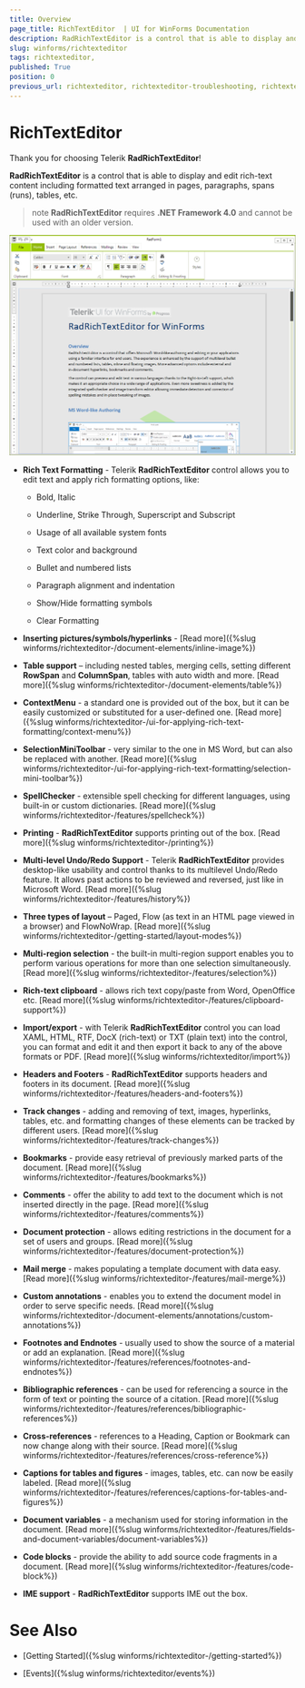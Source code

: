 ```yaml
---
title: Overview 
page_title: RichTextEditor  | UI for WinForms Documentation
description: RadRichTextEditor is a control that is able to display and edit rich-text content including formatted text arranged in pages, paragraphs, spans (runs), tables, etc. 
slug: winforms/richtexteditor
tags: richtexteditor,
published: True
position: 0
previous_url: richtexteditor, richtexteditor-troubleshooting, richtexteditor-styles-and-templates-template-structure, richtexteditor-styles-and-templates-styling-the-richtexteditor, richtexteditor-styles-and-templates   
---
```


# RichTextEditor 
 
Thank you for choosing Telerik __RadRichTextEditor__!
        
__RadRichTextEditor__ is a control that is able to display and edit rich-text content including formatted text arranged in pages, paragraphs, spans (runs), tables, etc.
        
>note **RadRichTextEditor** requires **.NET Framework 4.0** and cannot be used with an older version. 

![richtexteditor 001](images/richtexteditor001.png)

* __Rich Text Formatting__ - Telerik __RadRichTextEditor__ control allows you to edit text and apply rich formatting options, like:

	* Bold, Italic

	* Underline, Strike Through, Superscript and Subscript

	* Usage of all available system fonts 

	* Text color and background

	* Bullet and numbered lists

	* Paragraph alignment and indentation

	* Show/Hide formatting symbols

	* Clear Formatting 

* __Inserting pictures/symbols/hyperlinks__ - [Read more]({%slug winforms/richtexteditor-/document-elements/inline-image%})

* __Table support__ – including nested tables, merging cells, setting different __RowSpan__ and __ColumnSpan__, tables with auto width and more. [Read more]({%slug winforms/richtexteditor-/document-elements/table%})

* __ContextMenu__ - a standard one is provided out of the box, but it can be easily customized or substituted for a user-defined one. [Read more]({%slug winforms/richtexteditor-/ui-for-applying-rich-text-formatting/context-menu%})

* __SelectionMiniToolbar__ - very similar to the one in MS Word, but can also be replaced with another. [Read more]({%slug winforms/richtexteditor-/ui-for-applying-rich-text-formatting/selection-mini-toolbar%})

* __SpellChecker__ - extensible spell checking for different languages, using built-in or custom dictionaries. [Read more]({%slug winforms/richtexteditor-/features/spellcheck%})

* __Printing__ - **RadRichTextEditor** supports printing out of the box. [Read more]({%slug winforms/richtexteditor-/printing%})

* __Multi-level Undo/Redo Support__ - Telerik __RadRichTextEditor__ provides desktop-like usability and control thanks to its multilevel Undo/Redo feature. It allows past actions to be reviewed and reversed, just like in Microsoft Word. [Read more]({%slug winforms/richtexteditor-/features/history%})

* __Three types of layout__ – Paged, Flow (as text in an HTML page viewed in a browser) and FlowNoWrap. [Read more]({%slug winforms/richtexteditor-/getting-started/layout-modes%})

* __Multi-region selection__ - the built-in multi-region support enables you to perform various operations for more than one selection simultaneously. [Read more]({%slug winforms/richtexteditor-/features/selection%})

* __Rich-text clipboard__ - allows rich text copy/paste from Word, OpenOffice etc. [Read more]({%slug winforms/richtexteditor-/features/clipboard-support%})

* __Import/export__ - with Telerik __RadRichTextEditor__ control you can load XAML, HTML, RTF, DocX (rich-text) or TXT (plain text) into the control, you can format and edit it and then export it back to any of the above formats or PDF. [Read more]({%slug winforms/richtexteditor/import%})

* __Headers and Footers__ - __RadRichTextEditor__ supports headers and footers in its document. [Read more]({%slug winforms/richtexteditor-/features/headers-and-footers%})

* __Track changes__ - adding and removing of text, images, hyperlinks, tables, etc. and formatting changes of these elements can be tracked by different users. [Read more]({%slug winforms/richtexteditor-/features/track-changes%})

* __Bookmarks__ - provide easy retrieval of previously marked parts of the document. [Read more]({%slug winforms/richtexteditor-/features/bookmarks%})

* __Comments__ - offer the ability to add text to the document which is not inserted directly in the page. [Read more]({%slug winforms/richtexteditor-/features/comments%})

* __Document protection__ - allows editing restrictions in the document for a set of users and groups. [Read more]({%slug winforms/richtexteditor-/features/document-protection%})

* __Mail merge__ - makes populating a template document with data easy. [Read more]({%slug winforms/richtexteditor-/features/mail-merge%})

* __Custom annotations__ - enables you to extend the document model in order to serve specific needs. [Read more]({%slug winforms/richtexteditor-/document-elements/annotations/custom-annotations%})

* __Footnotes and Endnotes__ - usually used to show the source of a material or add an explanation. [Read more]({%slug winforms/richtexteditor-/features/references/footnotes-and-endnotes%})

* __Bibliographic references__ - can be used for referencing a source in the form of text or pointing the source of a citation. [Read more]({%slug winforms/richtexteditor-/features/references/bibliographic-references%})

* __Cross-references__ - references to a Heading, Caption or Bookmark can now change along with their source. [Read more]({%slug winforms/richtexteditor-/features/references/cross-reference%})

* __Captions for tables and figures__ - images, tables, etc. can now be easily labeled. [Read more]({%slug winforms/richtexteditor-/features/references/captions-for-tables-and-figures%})

* __Document variables__ - a mechanism used for storing information in the document. [Read more]({%slug winforms/richtexteditor-/features/fields-and-document-variables/document-variables%})

* __Code blocks__ - provide the ability to add source code fragments in a document. [Read more]({%slug winforms/richtexteditor-/features/code-block%})

* __IME support__ - **RadRichTextEditor** supports IME out the box.        
            

# See Also

 * [Getting Started]({%slug winforms/richtexteditor-/getting-started%})

 * [Events]({%slug winforms/richtexteditor/events%})
